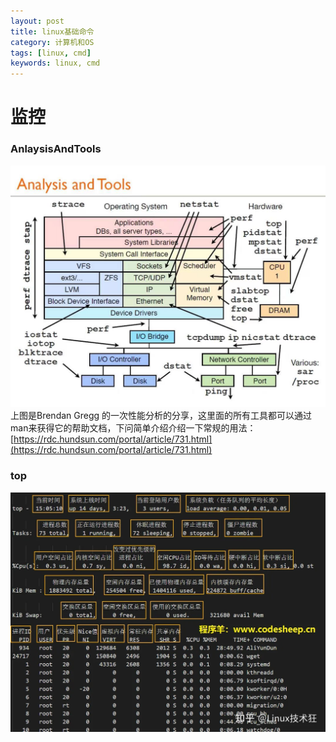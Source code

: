 ```yaml
---
layout: post
title: linux基础命令
category: 计算机和OS
tags: [linux, cmd]
keywords: linux, cmd
---
```


# 监控
### AnlaysisAndTools
![AnlaysisAndTools](/assets/img/linux/AnlaysisAndTools.jpeg)
上图是Brendan Gregg 的一次性能分析的分享，这里面的所有工具都可以通过man来获得它的帮助文档，下问简单介绍介绍一下常规的用法：
[https://rdc.hundsun.com/portal/article/731.html](https://rdc.hundsun.com/portal/article/731.html)

### top
![top-cmd](/assets/img/linux/top-cmd.jpeg)